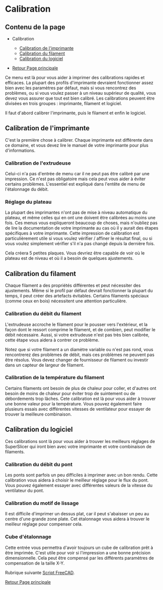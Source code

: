 # Calibration

## Contenu de la page

* Calibration
	* [Calibration de l'imprimante](#calibration-de-limprimante)
	* [Calibration du filament](#calibration-du-filament)
	* [Calibration du logiciel](#calibration-du-logiciel) 

* [Retour Page principale](../superslicer.md)


Ce menu est là pour vous aider à imprimer des calibrations rapides et efficaces. La plupart des profils d'imprimante devraient fonctionner assez bien avec les paramètres par défaut, mais si vous rencontrez des problèmes, ou si vous voulez passer à un niveau supérieur de qualité, vous devez vous assurer que tout est bien calibré. Les calibrations peuvent être divisées en trois groupes : imprimante, filament et logiciel.

Il faut d'abord calibrer l'imprimante, puis le filament et enfin le logiciel.

## Calibration de l'imprimante

C'est la première chose à calibrer. Chaque imprimante est différente dans ce domaine, et vous devez lire le manuel de votre imprimante pour plus d'informations.

### Calibration de l'extrudeuse

Celui-ci n'a pas d'entrée de menu car il ne peut pas être calibré par une impression. Ce n'est pas obligatoire mais cela peut vous aider à éviter certains problèmes. L'essentiel est expliqué dans l'entête de menu de l'étalonnage du débit.

### Réglage du plateau

La plupart des imprimantes n'ont pas de mise à niveau automatique du plateau, et même celles qui en ont une doivent être calibrées au moins une fois. Ces menus vous expliqueront beaucoup de choses, mais n'oubliez pas de lire la documentation de votre imprimante au cas où il y aurait des étapes spécifiques à votre imprimante. Cette impression de calibration est particulièrement utile si vous voulez vérifier / affiner le résultat final, ou si vous voulez simplement vérifier s'il n'a pas changé depuis la dernière fois.

Cela créera 5 petites plaques. Vous devriez être capable de voir où le plateau est de niveau et où il a besoin de quelques ajustements.

## Calibration du filament
Chaque filament a des propriétés différentes et peut nécessiter des ajustements. Même si le profil par défaut devrait fonctionner la plupart du temps, il peut créer des artefacts évitables. Certains filaments spéciaux (comme ceux en bois) nécessitent une attention particulière.

### Calibration du débit du filament

L'extrudeuse accroche le filament pour le pousser vers l'extérieur, et la façon dont le ressort comprime le filament, et de combien, peut modifier le débit nécessaire. Aussi, si votre extrudeuse n'est pas très bien calibrée, cette étape vous aidera à contrer ce problème.

Notez que si votre filament a un diamètre variable ou n'est pas rond, vous rencontrerez des problèmes de débit, mais ces problèmes ne peuvent pas être résolus. Vous devez changer de fournisseur de filament ou investir dans un capteur de largeur de filament.

### Calibration de la température du filament

Certains filaments ont besoin de plus de chaleur pour coller, et d'autres ont besoin de moins de chaleur pour éviter trop de suintement ou de débordements trop lâches. Cete calibration est là pour vous aider à trouver une bonne valeur pour la température. Vous pouvez également faire plusieurs essais avec différentes vitesses de ventilateur pour essayer de trouver la meilleure combinaison.

## Calibration du logiciel

Ces calibrations sont là pour vous aider à trouver les meilleurs réglages de SuperSlicer qui iront bien avec votre imprimante et votre combinaison de filaments.

### Calibration du débit du pont

Les ponts sont parfois un peu difficiles à imprimer avec un bon rendu. Cette calibration vous aidera à choisir le meilleur réglage pour le flux du pont. Vous pouvez également essayer avec différentes valeurs de la vitesse du ventilateur du pont.

### Calibration du motif de lissage

Il est difficile d'imprimer un dessus plat, car il peut s'abaisser un peu au centre d'une grande zone plate. Cet étalonnage vous aidera à trouver le meilleur réglage pour compenser cela.

### Cube d'étalonnage

Cette entrée vous permettra d'avoir toujours un cube de calibration prêt à être imprimée. C'est utile pour voir si l'impression a une bonne précision dimensionnelle. Cela peut être compensé par les différents paramètres de compensation de la taille X-Y.


Rubrique suivante [Script FreeCAD](../script_freecad/script_freecad.md).

[Retour Page principale](../superslicer.md)